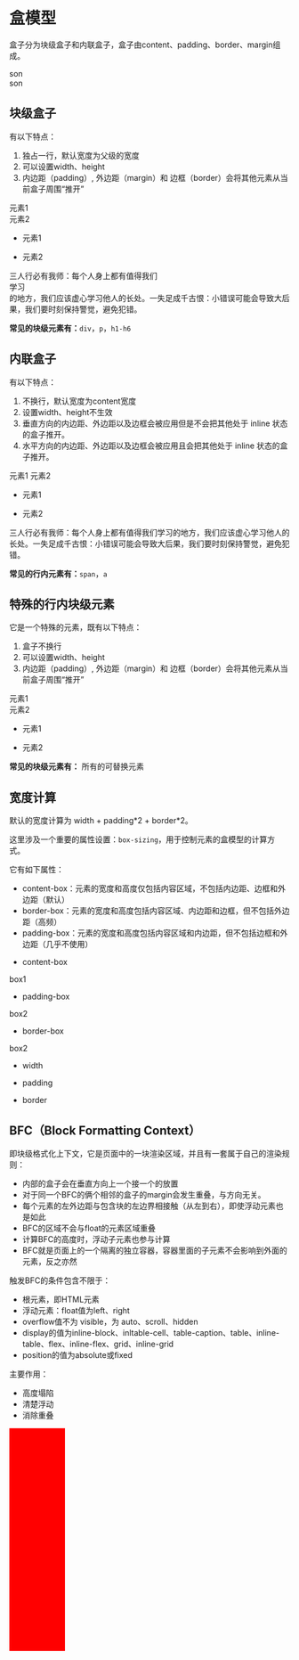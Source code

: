 <!-- <script setup>
import hemoxing from './hemoxing.vue'
</script>

<hemoxing /> -->
# 盒模型
盒子分为块级盒子和内联盒子，盒子由content、padding、border、margin组成。
<div class="codebox">
  <div class="w-200px bg-lightBlue p-20px mb-20px border-20 border-main">
    <div class="bg-yellow">son</div>
  </div>
  <div class="w-200px bg-lightBlue p-20px border-main border-20 border-main">
    <div class="bg-yellow">son</div>
  </div>
</div>

## 块级盒子
有以下特点：
1. 独占一行，默认宽度为父级的宽度
2. 可以设置width、height
3. 内边距（padding）, 外边距（margin）和 边框（border）会将其他元素从当前盒子周围“推开”
<div class="codebox">
  <div class="bg-lightBlue" :style="{width: width + '%'}">元素1</div>
  <div class="bg-#f60" :style="{width: width1 + '%'}">元素2</div>
</div>

- 元素1
<p><n-slider v-model:value="width" :step="1" /></p>

- 元素2
<p><n-slider v-model:value="width1" :step="1" /></p>
<div class="codebox">
  三人行必有我师：每个人身上都有值得我们<div class="border-main p-10px m-10px">学习</div>的地方，我们应该虚心学习他人的长处。一失足成千古恨：小错误可能会导致大后果，我们要时刻保持警觉，避免犯错。
</div>

**常见的块级元素有：**`div`，`p`，`h1-h6`
## 内联盒子
有以下特点：
1. 不换行，默认宽度为content宽度
2. 设置width、height不生效
3. 垂直方向的内边距、外边距以及边框会被应用但是不会把其他处于 inline 状态的盒子推开。
4. 水平方向的内边距、外边距以及边框会被应用且会把其他处于 inline 状态的盒子推开。

<div class="codebox">
  <span class="bg-lightBlue" :style="{width: width2 + '%'}">元素1</span>
  <span class="bg-#f60" :style="{width: width3 + '%'}">元素2</span>
  <span></span>
</div>

- 元素1
<p><n-slider v-model:value="width2" :step="1" /></p>

- 元素2
<p><n-slider v-model:value="width3" :step="1" /></p>

<div class="codebox">
  三人行必有我师：每个人身上都有值得我们<span class="border-main p-10px m-20px">学习</span>的地方，我们应该虚心学习他人的长处。一失足成千古恨：小错误可能会导致大后果，我们要时刻保持警觉，避免犯错。
</div>

**常见的行内元素有：**`span`，`a`

## 特殊的行内块级元素
它是一个特殊的元素，既有以下特点：
1. 盒子不换行
2. 可以设置width、height
3. 内边距（padding）, 外边距（margin）和 边框（border）会将其他元素从当前盒子周围“推开”

<div class="codebox">
  <div class="inline-block bg-lightBlue" :style="{width: width4 + '%'}">元素1</div>
  <div class="inline-block bg-#f60" :style="{width: width5 + '%'}">元素2</div>
</div>

- 元素1
<p><n-slider v-model:value="width4" :step="1" /></p>

- 元素2
<p><n-slider v-model:value="width5" :step="1" /></p>

**常见的块级元素有：** 所有的可替换元素

## 宽度计算
默认的宽度计算为 width + padding\*2 + border\*2。

这里涉及一个重要的属性设置：`box-sizing`，用于控制元素的盒模型的计算方式。

它有如下属性：
- content-box：元素的宽度和高度仅包括内容区域，不包括内边距、边框和外边距（默认）
- border-box：元素的宽度和高度包括内容区域、内边距和边框，但不包括外边距（高频）
- padding-box：元素的宽度和高度包括内容区域和内边距，但不包括边框和外边距（几乎不使用）

<!-- :style="textarea.match(/\.box1\s*{([\s\S]*?)}/)[1].trim()"  -->
<div class="codebox">

  - content-box
  <div id="box1" :style="{width: widthW + 'px', padding: paddingW + 'px', borderWidth: borderW + 'px'}" class="box-content bg-lightBlue border-#ccc border-solid">
    <div class="bg-yellow">box1</div>
  </div>

  - padding-box
  <div id="box2" :style="{width: widthW + 'px', padding: paddingW + 'px', borderWidth: borderW + 'px', boxSizing: 'padding-box'}" class="bg-lightBlue box-padding my-20px border-#ccc border-solid">
    <div class="bg-yellow">box2</div>
  </div>

  - border-box
  <div id="box3" :style="{width: widthW + 'px', padding: paddingW + 'px', borderWidth: borderW + 'px'}" class="bg-lightBlue box-border border-#ccc border-solid">
    <div class="bg-yellow">box2</div>
  </div>
</div>

- width
<p><n-slider v-model:value="widthW" :step="1" /></p>

- padding
<p><n-slider v-model:value="paddingW" :step="1" /></p>

- border
<p><n-slider v-model:value="borderW" :step="1" /></p>

<!-- <n-input
  v-model:value="textarea"
  type="textarea"
  placeholder="Textarea"
  :autosize="{
    minRows: 3,
  }"
/> -->

## BFC（Block Formatting Context）
即块级格式化上下文，它是页面中的一块渲染区域，并且有一套属于自己的渲染规则：

- 内部的盒子会在垂直方向上一个接一个的放置
- 对于同一个BFC的俩个相邻的盒子的margin会发生重叠，与方向无关。
- 每个元素的左外边距与包含块的左边界相接触（从左到右），即使浮动元素也是如此
- BFC的区域不会与float的元素区域重叠
- 计算BFC的高度时，浮动子元素也参与计算
- BFC就是页面上的一个隔离的独立容器，容器里面的子元素不会影响到外面的元素，反之亦然

触发BFC的条件包含不限于：

- 根元素，即HTML元素
- 浮动元素：float值为left、right
- overflow值不为 visible，为 auto、scroll、hidden
- display的值为inline-block、inltable-cell、table-caption、table、inline-table、flex、inline-flex、grid、inline-grid
- position的值为absolute或fixed

主要作用：
- 高度塌陷
- 清楚浮动
- 消除重叠
<div class="flex justify-around">
  <div>
    <div class="boxes mb-30px"></div>
    <div class="boxes mt-30px"></div>
  </div>
  <div>
    <div class="boxes mb-30px"></div>
      <div class="overflow-hidden">
        <div class="boxes mt-30px"></div>
      </div>
    </div>
</div>

<script lang='ts' setup>
import { reactive, toRefs, onBeforeMount, onMounted, ref, watch } from 'vue'
const value = ref(0)
const width = ref(100)
const width1 = ref(100)
const width2 = ref(100)
const width3 = ref(100)
const width4 = ref(100)
const width5 = ref(100)

const widthW = ref(100)
const paddingW = ref(0)
const borderW = ref(0)

const textarea = ref(
  `.box1 {
    box-sizing: content-box;
    padding: 20px;
    margin: 20px;
    width: 200px;
    border: 20px solid #ccc;
  }
  .box2 {
    box-sizing: padding-box;
    padding: 20px;
    margin: 20px;
    width: 200px;
    border: 20px solid #ccc;
  }
  .box3 {
    box-sizing: border-box;
    padding: 20px;
    margin: 20px;
    width: 200px;
    border: 20px solid #ccc;
  }
  `
)
</script>

<style scoped>
.boxes {
  width: 100px;
  height: 100px;
  background-color: red;
}
</style>